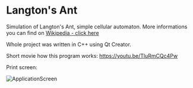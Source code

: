 # Langton's Ant

Simulation of Langton's Ant, simple cellular automaton. More informations you can find on [Wikipedia - click here](http://en.wikipedia.org/wiki/Langton%27s_ant) 


Whole project was written in C++ using Qt Creator. 

Short movie how this program works: https://youtu.be/TluRmCQc4Pw

Print screen:

![ApplicationScreen](http://i.imgur.com/RcHytKw.png "Langton's Ant application screen")